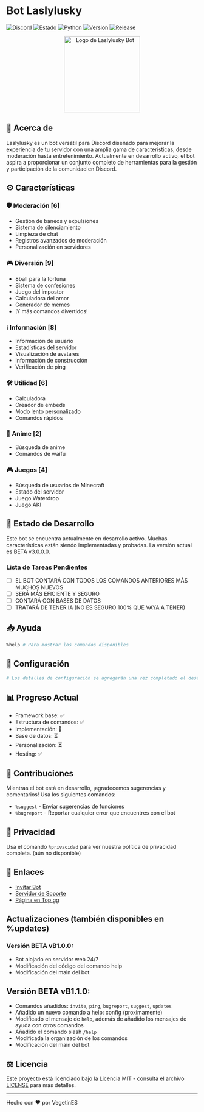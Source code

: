 # Bot Laslylusky
[![Discord](https://img.shields.io/discord/766964835946463232?color=7289da&logo=discord&logoColor=white)](https://discord.gg/8uuPxpjC4N)
[![Estado](https://img.shields.io/badge/estado-en%20desarrollo-yellow)](https://github.com/VegetinES/Laslylusky-Bot)
[![Python](https://img.shields.io/badge/python-3.12+-blue.svg)](https://www.python.org/downloads/)
[![Version](https://img.shields.io/badge/version-vB1.1.0-orange)](https://github.com/VegetinES/Laslylusky-Bot)
[![Release](https://img.shields.io/badge/release-1%20mes-brightgreen)](https://github.com/VegetinES/Laslylusky-Bot)

<div align="center">
  <img src="https://cdn.discordapp.com/avatars/784774864766500864/2cef87cccba0f00826a16740ac049231?size=1024" width="200" height="200" alt="Logo de Laslylusky Bot">
</div>

## 🌟 Acerca de
Laslylusky es un bot versátil para Discord diseñado para mejorar la experiencia de tu servidor con una amplia gama de características, desde moderación hasta entretenimiento. Actualmente en desarrollo activo, el bot aspira a proporcionar un conjunto completo de herramientas para la gestión y participación de la comunidad en Discord.

## ⚙️ Características

### 🛡️ Moderación [6]
- Gestión de baneos y expulsiones
- Sistema de silenciamiento
- Limpieza de chat
- Registros avanzados de moderación
- Personalización en servidores

### 🎮 Diversión [9]
- 8ball para la fortuna
- Sistema de confesiones
- Juego del impostor
- Calculadora del amor
- Generador de memes
- ¡Y más comandos divertidos!

### ℹ️ Información [8]
- Información de usuario
- Estadísticas del servidor
- Visualización de avatares
- Información de construcción
- Verificación de ping

### 🛠️ Utilidad [6]
- Calculadora
- Creador de embeds
- Modo lento personalizado
- Comandos rápidos

### 🎌 Anime [2]
- Búsqueda de anime
- Comandos de waifu

### 🎮 Juegos [4]
- Búsqueda de usuarios de Minecraft
- Estado del servidor
- Juego Waterdrop
- Juego AKI

## 🚧 Estado de Desarrollo
Este bot se encuentra actualmente en desarrollo activo. Muchas características están siendo implementadas y probadas. La versión actual es BETA v3.0.0.0.

### Lista de Tareas Pendientes
- [ ] EL BOT CONTARÁ CON TODOS LOS COMANDOS ANTERIORES MÁS MUCHOS NUEVOS
- [ ] SERÁ MÁS EFICIENTE Y SEGURO
- [ ] CONTARÁ CON BASES DE DATOS
- [ ] TRATARÁ DE TENER IA (NO ES SEGURO 100% QUE VAYA A TENER)

## 📥 Ayuda
```bash
%help # Para mostrar los comandos disponibles
```

## 🔧 Configuración
```python
# Los detalles de configuración se agregarán una vez completado el desarrollo
```

## 📊 Progreso Actual
- Framework base: ✅
- Estructura de comandos: ✅
- Implementación: 🚧
- Base de datos: ⏳
- Personalización: ⏳
- Hosting: ✅

## 🤝 Contribuciones
Mientras el bot está en desarrollo, ¡agradecemos sugerencias y comentarios! Usa los siguientes comandos:
- `%suggest` - Enviar sugerencias de funciones
- `%bugreport` - Reportar cualquier error que encuentres con el bot

## 📜 Privacidad
Usa el comando `%privacidad` para ver nuestra política de privacidad completa. (aún no disponible)

## 🔗 Enlaces
- [Invitar Bot](https://discord.com/oauth2/authorize?client_id=784774864766500864&scope=bot%20applications.commands&permissions=8589803519)
- [Servidor de Soporte](https://discord.gg/8uuPxpjC4N)
- [Página en Top.gg](https://top.gg/bot/784774864766500864)

## Actualizaciones (también disponibles en %updates)
### Versión BETA vB1.0.0: 
- Bot alojado en servidor web 24/7
- Modificación del código del comando help
- Modificación del main del bot

## Versión BETA vB1.1.0:
- Comandos añadidos: `invite`, `ping`, `bugreport`, `suggest`, `updates`
- Añadido un nuevo comando a help: config (proximamente)
- Modificado el mensaje de `help`, además de añadido los mensajes de ayuda con otros comandos
- Añadido el comando slash `/help`
- Modificada la organización de los comandos
- Modificación del main del bot

## ⚖️ Licencia
Este proyecto está licenciado bajo la Licencia MIT - consulta el archivo [LICENSE](LICENSE) para más detalles.

---
Hecho con ❤️ por VegetinES